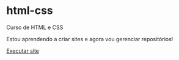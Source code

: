 # html-css
 Curso de HTML e CSS

Estou aprendendo a criar sites e agora vou gerenciar repositórios!

<a href="https://wallacequeiros.github.io/html-css/modulo02/Desafio/desafio010/android.html"> Executar site </a> 